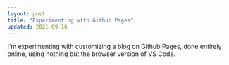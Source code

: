 ```yaml
---
layout: post
title: "Experimenting with Github Pages"
updated: 2021-09-16
---
```


I'm experimenting with customizing a blog on Github Pages, done entirely online, using nothing but the browser version of VS Code.